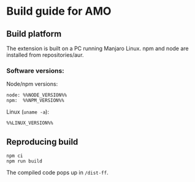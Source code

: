 # Build guide for AMO

## Build platform

The extension is built on a PC running Manjaro Linux. npm and node are installed from repositories/aur.

### Software versions:

Node/npm versions:

```
node: %%NODE_VERSION%%
npm:  %%NPM_VERSION%%
```

Linux (`uname -a`):

```
%%LINUX_VERSION%%
```

## Reproducing build

```
npm ci
npm run build
```

The compiled code pops up in `/dist-ff`.
